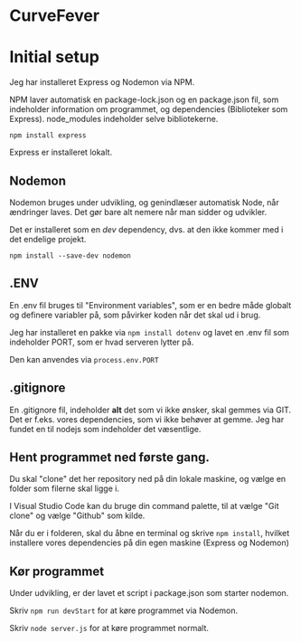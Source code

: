 # CurveFever

# Initial setup

Jeg har installeret Express og Nodemon via NPM.

NPM laver automatisk en package-lock.json og en package.json fil, som indeholder information om programmet, og dependencies (Biblioteker som Express). node_modules indeholder selve bibliotekerne.

```
npm install express
```
Express er installeret lokalt.

## Nodemon
Nodemon bruges under udvikling, og genindlæser automatisk Node, når ændringer laves. Det gør bare alt nemere når man sidder og udvikler.

Det er installeret som en *dev* dependency, dvs. at den ikke kommer med i det endelige projekt.

```
npm install --save-dev nodemon
```

## .ENV
En .env fil bruges til "Environment variables", som er en bedre måde globalt og definere variabler på, som påvirker koden når det skal ud i brug.

Jeg har installeret en pakke via `npm install dotenv` og lavet en .env fil som indeholder PORT, som er hvad serveren lytter på.

Den kan anvendes via `process.env.PORT`

## .gitignore
En .gitignore fil, indeholder **alt** det som vi ikke ønsker, skal gemmes via GIT. Det er f.eks. vores dependencies, som vi ikke behøver at gemme. Jeg har fundet en til nodejs som indeholder det væsentlige.

## Hent programmet ned første gang.
Du skal "clone" det her repository ned på din lokale maskine, og vælge en folder som filerne skal ligge i.

I Visual Studio Code kan du bruge din command palette, til at vælge "Git clone" og vælge "Github" som kilde.

Når du er i folderen, skal du åbne en terminal og skrive `npm install`, hvilket installere vores dependencies på din egen maskine (Express og Nodemon)

## Kør programmet
Under udvikling, er der lavet et script i package.json som starter nodemon.

Skriv `npm run devStart` for at køre programmet via Nodemon.

Skriv `node server.js` for at køre programmet normalt.